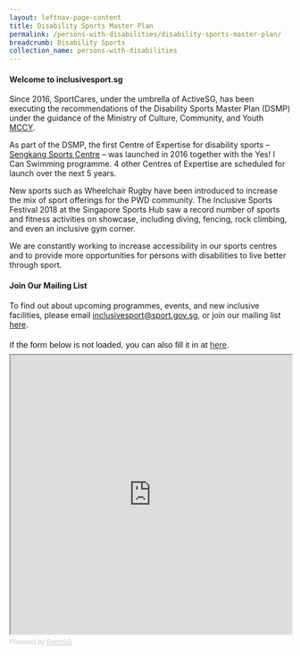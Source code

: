 ```yaml
---
layout: leftnav-page-content
title: Disability Sports Master Plan
permalink: /persons-with-disabilities/disability-sports-master-plan/
breadcrumb: Disability Sports 
collection_name: persons-with-disabilities
---
```


<meta name="keywords" content="disability sports, disabled sports, sports for persons with disabilities, special needs, autism sports, cerebral palsy, ActiveSG, Sport Singapore, para sports, paralympics, goalball, wheelchair rugby"/>
<meta name="description" content="Sports for persons with disabilities and special needs"/>
<meta name="subject" content="Disability Sports Master Plan">

#### Welcome to inclusivesport.sg 
Since 2016, SportCares, under the umbrella of ActiveSG, has been executing the recommendations of the Disability Sports Master Plan (DSMP) under the guidance of the Ministry of Culture, Community, and Youth [MCCY](https://www.mccy.gov.sg/sector/initiatives/disability-sports-master-plan).

As part of the DSMP, the first Centre of Expertise for disability sports – [Sengkang Sports Centre](https://www.myactivesg.com/facilities/sengkang-sports-centre) – was launched in 2016 together with the Yes! I Can Swimming programme. 4 other Centres of Expertise are scheduled for launch over the next 5 years.

New sports such as Wheelchair Rugby have been introduced to increase the mix of sport offerings for the PWD community. The Inclusive Sports Festival 2018 at the Singapore Sports Hub saw a record number of sports and fitness activities on showcase, including diving, fencing, rock climbing, and even an inclusive gym corner. 

We are constantly working to increase accessibility in our sports centres and to provide more opportunities for persons with disabilities to live better through sport. 

#### Join Our Mailing List
To find out about upcoming programmes, events, and new inclusive facilities, please email <inclusivesport@sport.gov.sg>, or join our mailing list [here](http://go.gov.sg/dsmp-mailinglist).

<div style="font-family:Sans-Serif;font-size:15px;color:#000;opacity:0.9;padding-top:5px;padding-bottom:8px">If the form below is not loaded, you can also fill it in at <a href="https://form.gov.sg/5d099271e6ca2a00111f1a85">here</a>.</div>

<!-- Change the width and height values to suit you best -->
<iframe id="iframe" src="https://form.gov.sg/5d099271e6ca2a00111f1a85/embed" style="width:100%;height:500px"></iframe>

<div style="font-family:Sans-Serif;font-size:12px;color:#999;opacity:0.5;padding-top:5px">Powered by <a href="https://form.gov.sg" style="color: #999">FormSG</a></div>

<!-- Global site tag (gtag.js) - Google Analytics -->
<script async src="https://www.googletagmanager.com/gtag/js?id=UA-143399612-1"></script>
<script>
  window.dataLayer = window.dataLayer || [];
  function gtag(){dataLayer.push(arguments);}
  gtag('js', new Date());

  gtag('config', 'UA-143399612-1');
</script>
